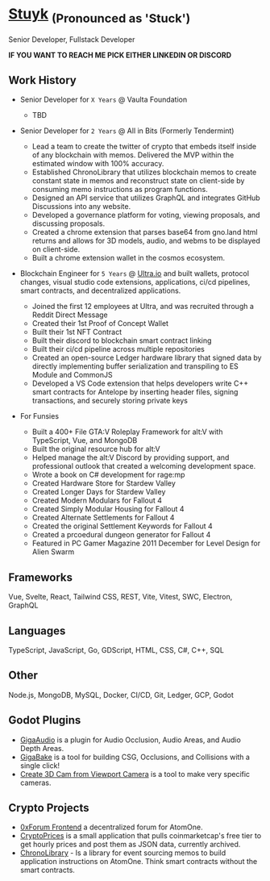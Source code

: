 # [Stuyk](https://stuyk.com/) <sub>(Pronounced as 'Stuck')</sub>

Senior Developer, Fullstack Developer

**IF YOU WANT TO REACH ME PICK EITHER LINKEDIN OR DISCORD**

## Work History

- Senior Developer for `X Years` @ Vaulta Foundation
  - TBD

- Senior Developer for `2 Years` @ All in Bits (Formerly Tendermint)
  - Lead a team to create the twitter of crypto that embeds itself inside of any blockchain with memos. Delivered the MVP within the estimated window with 100% accuracy.
  - Established ChronoLibrary that utilizes blockchain memos to create constant state in memos and reconstruct state on client-side by consuming memo instructions as program functions.
  - Designed an API service that utilizes GraphQL and integrates GitHub Discussions into any website.
  - Developed a governance platform for voting, viewing proposals, and discussing proposals.
  - Created a chrome extension that parses base64 from gno.land html returns and allows for 3D models, audio, and webms to be displayed on client-side.
  - Built a chrome extension wallet in the cosmos ecosystem.

- Blockchain Engineer for `5 Years` @ [Ultra.io](https://ultra.io) and built wallets, protocol changes, visual studio code extensions, applications, ci/cd pipelines, smart contracts, and decentralized applications.
  - Joined the first 12 employees at Ultra, and was recruited through a Reddit Direct Message
  - Created their 1st Proof of Concept Wallet
  - Built their 1st NFT Contract
  - Built their discord to blockchain smart contract linking
  - Built their ci/cd pipeline across multiple repositories
  - Created an open-source Ledger hardware library that signed data by directly implementing buffer serialization and transpiling to ES Module and CommonJS
  - Developed a VS Code extension that helps developers write C++ smart contracts for Antelope by inserting header files, signing transactions, and securely storing private keys

- For Funsies
  - Built a 400+ File GTA:V Roleplay Framework for alt:V with TypeScript, Vue, and MongoDB
  - Built the original resource hub for alt:V
  - Helped manage the alt:V Discord by providing support, and professional outlook that created a welcoming development space.
  - Wrote a book on C# development for rage:mp
  - Created Hardware Store for Stardew Valley
  - Created Longer Days for Stardew Valley
  - Created Modern Modulars for Fallout 4
  - Created Simply Modular Housing for Fallout 4
  - Created Alternate Settlements for Fallout 4
  - Created the original Settlement Keywords for Fallout 4
  - Created a prcoedural dungeon generator for Fallout 4
  - Featured in PC Gamer Magazine 2011 December for Level Design for Alien Swarm

## Frameworks
Vue, Svelte, React, Tailwind CSS, REST, Vite, Vitest, SWC, Electron, GraphQL

## Languages
TypeScript, JavaScript, Go, GDScript, HTML, CSS, C#, C++, SQL

## Other
Node.js, MongoDB, MySQL, Docker, CI/CD, Git, Ledger, GCP, Godot

## Godot Plugins

- [GigaAudio](https://github.com/Stuyk/GigaAudio-Godot) is a plugin for Audio Occlusion, Audio Areas, and Audio Depth Areas.
- [GigaBake](https://github.com/Stuyk/gigabake-godot) is a tool for building CSG, Occlusions, and Collisions with a single click!
- [Create 3D Cam from Viewport Camera](https://github.com/Stuyk/godot-create-cam-from-editor-cam) is a tool to make very specific cameras.

## Crypto Projects

- [0xForum Frontend](https://github.com/Stuyk/0x-atomone-forum-frontend) a decentralized forum for AtomOne.
- [CryptoPrices](https://github.com/Stuyk/crypto-prices) is a small application that pulls coinmarketcap's free tier to get hourly prices and post them as JSON data, currently archived.
- [ChronoLibrary](https://chronolibrary.com/) - Is a library for event sourcing memos to build application instructions on AtomOne. Think smart contracts without the smart contracts.
